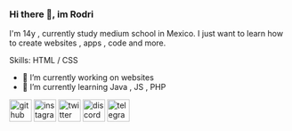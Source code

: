 ### Hi there 👋, im Rodri
I'm 14y , currently study medium school in Mexico. I just want to learn how to create websites , apps , code and more.

Skills: HTML / CSS

- 🔭 I’m currently working on websites 
- 🌱 I’m currently learning Java , JS , PHP 


[<img src='https://cdn.jsdelivr.net/npm/simple-icons@3.0.1/icons/github.svg' alt='github' height='40'>](https://github.com/RodriDev1)  [<img src='https://cdn.jsdelivr.net/npm/simple-icons@3.0.1/icons/instagram.svg' alt='instagram' height='40'>](https://www.instagram.com/rodrigo.nube/)  [<img src='https://cdn.jsdelivr.net/npm/simple-icons@3.0.1/icons/twitter.svg' alt='twitter' height='40'>](https://twitter.com/rodri27_)  [<img src='https://cdn.jsdelivr.net/npm/simple-icons@3.0.1/icons/discord.svg' alt='discord' height='40'>](https://discord.com/user/719728358476349582)  [<img src='https://cdn.jsdelivr.net/npm/simple-icons@3.0.1/icons/telegram.svg' alt='telegram' height='40'>](https://t.me/rodrigo_0001)  

